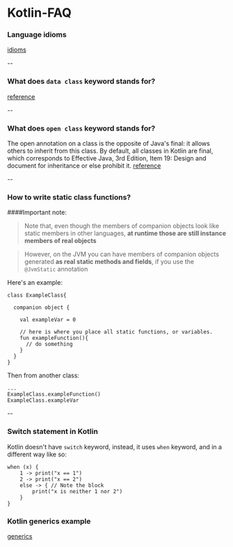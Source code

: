 # Kotlin-FAQ

### Language idioms
[idioms](https://kotlinlang.org/docs/reference/idioms.html)

--
### What does `data class` keyword stands for?<br>
[reference](https://kotlinlang.org/docs/reference/data-classes.html)

--
### What does `open class` keyword stands for?<br>
The open annotation on a class is the opposite of Java's final: it allows others to inherit from this class. By default, all classes in Kotlin are final, which corresponds to Effective Java, 3rd Edition, Item 19: Design and document for inheritance or else prohibit it.
 [reference](https://kotlinlang.org/docs/reference/classes.html#inheritance)
 
--
### How to write static class functions?
####Important note:
>Note that, even though the members of companion objects look like
static members in other languages, **at runtime those are still
instance members of real objects**

> However, on the JVM you can have members of companion objects generated **as real static methods and fields**, if you use the `@JvmStatic` annotation

Here's an example:

```
class ExampleClass{

  companion object {
  
    val exampleVar = 0  
    
    // here is where you place all static functions, or variables.
    fun exampleFunction(){
      // do something
    }
  }
}
```

Then from another class:
```
...
ExampleClass.exampleFunction()
ExampleClass.exampleVar
```

--
### Switch statement in Kotlin
Kotlin doesn't have `switch` keyword, instead, it uses `when` keyword, and in a different way like so:
```
when (x) {
    1 -> print("x == 1")
    2 -> print("x == 2")
    else -> { // Note the block
        print("x is neither 1 nor 2")
    }
}
```

### Kotlin generics example
[generics](https://gist.github.com/passsy/3e6a12150af02120f8c6c156100277cc)
